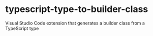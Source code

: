 # typescript-type-to-builder-class
Visual Studio Code extension that generates a builder class from a TypeScript type
